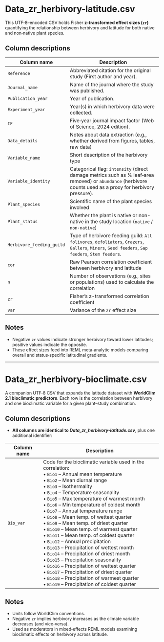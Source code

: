 # Data_zr_herbivory-latitude.csv

This UTF‑8–encoded CSV holds Fisher **z‑transformed effect sizes (`zr`)** quantifying the relationship between herbivory and latitude for both native and non‑native plant species.

## Column descriptions

| Column name              | Description |
|--------------------------|-------------|
| `Reference`              | Abbreviated citation for the original study (First author and year). |
| `Journal_name`           | Name of the journal where the study was published. |
| `Publication_year`       | Year of publication. |
| `Experiment_year`        | Year(s) in which herbivory data were collected.|
| `IF`                     | Five‑year journal impact factor (Web of Science, 2024 edition). |
| `Data_details`           | Notes about data extraction (e.g., whether derived from figures, tables, raw data) |
| `Variable_name`          | Short description of the herbivory type|
| `Variable_identity`      | Categorical flag: `intensity` (direct damage metrics such as % leaf‑area removed) or `abundance` (herbivore counts used as a proxy for herbivory pressure). |
| `Plant_species`          | Scientific name of the plant species involved |
| `Plant_status`           | Whether the plant is native or non-native in the study location (`native` / `non-native`) |
| `Herbivore_feeding_guild`| Type of herbivore feeding guild: `All folivores`, `defoliators`, `Grazers`, `Gallers`, `Miners`, `Seed feeders`, `Sap feeders`, `Stem feeders`. |
| `cor`                    | Raw Pearson correlation coefficient between herbivory and latitude |
| `n`                      | Number of observations (e.g., sites or populations) used to calculate the correlation |
| `zr`                     | Fisher’s z-transformed correlation coefficient |
| `var`                    | Variance of the `zr` effect size |

## Notes

- Negative `zr` values indicate stronger herbivory toward lower latitudes; positive values indicate the opposite.
- These effect sizes feed into REML meta‑analytic models comparing overall and status‑specific latitudinal gradients.

---

# Data_zr_herbivory-bioclimate.csv

A companion UTF‑8 CSV that expands the latitude dataset with **WorldClim 2.1 bioclimatic predictors**.  Each row is the correlation between herbivory and one bioclimatic variable for a given plant–study combination.

## Column descriptions

- **All columns are identical to _Data_zr_herbivory-latitude.csv_**, plus one additional identifier:
  
| Column name       | Description |
|-------------------|-------------|
| `Bio_var`         | Code for the bioclimatic variable used in the correlation:<br>• `Bio1` – Annual mean temperature<br>• `Bio2` – Mean diurnal range<br>• `Bio3` – Isothermality<br>• `Bio4` – Temperature seasonality<br>• `Bio5` – Max temperature of warmest month<br>• `Bio6` – Min temperature of coldest month<br>• `Bio7` – Annual temperature range<br>• `Bio8` – Mean temp. of wettest quarter<br>• `Bio9` – Mean temp. of driest quarter<br>• `Bio10` – Mean temp. of warmest quarter<br>• `Bio11` – Mean temp. of coldest quarter<br>• `Bio12` – Annual precipitation<br>• `Bio13` – Precipitation of wettest month<br>• `Bio14` – Precipitation of driest month<br>• `Bio15` – Precipitation seasonality<br>• `Bio16` – Precipitation of wettest quarter<br>• `Bio17` – Precipitation of driest quarter<br>• `Bio18` – Precipitation of warmest quarter<br>• `Bio19` – Precipitation of coldest quarter |

## Notes

- Units follow WorldClim conventions.  
- Negative `zr` implies herbivory increases as the climate variable decreases (and vice‑versa).  
- Used as moderators in mixed‑effects REML models examining bioclimatic effects on herbivory across latitude.

